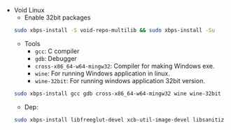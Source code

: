 - Void Linux
    - Enable 32bit packages
    ```sh
    sudo xbps-install -S void-repo-multilib && sudo xbps-install -Su
    ```
    - Tools
        - `gcc`: C compiler
        - `gdb`: Debugger
        - `cross-x86_64-w64-mingw32`: Compiler for making Windows exe.
        - `wine`: For running Windows application in linux.
        - `wine-32bit`: For running windows application 32bit version.
    ```sh
    sudo xbps-install gcc gdb cross-x86_64-w64-mingw32 wine wine-32bit
    ```
    - Dep:
    ```sh
    sudo xbps-install libfreeglut-devel xcb-util-image-devel libsanitizer-devel
    ```
